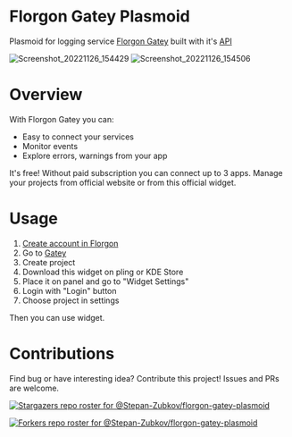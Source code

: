 # Florgon Gatey Plasmoid

Plasmoid for logging service [Florgon Gatey](https://gatey.florgon.space/) built with it's [API](https://gatey.florgon.space/dev/api) 

![Screenshot_20221126_154429](https://user-images.githubusercontent.com/83695097/204089623-4d1c92d4-cb78-4593-8189-c0777e51c886.png)
![Screenshot_20221126_154506](https://user-images.githubusercontent.com/83695097/204089626-f0e2408c-e623-4050-9207-a5a79564d058.png)

# Overview

With Florgon Gatey you can:

- Easy to connect your services
- Monitor events
- Explore errors, warnings from your app

It's free! Without paid subscription you can connect up to 3 apps. Manage your projects from official website or from this official widget.

# Usage

1. [Create account in Florgon](https://florgon.space/oauth/authorize?client_id=1&state=&redirect_uri=https://florgon.space/oauth/callback&scope=email,edit,sessions,security,admin,oauth_clients&response_type=token)
2. Go to [Gatey](https://gatey.florgon.space/)
3. Create project
4. Download this widget on pling or KDE Store
5. Place it on panel and go to "Widget Settings"
6. Login with "Login" button
7. Choose project in settings

Then you can use widget. 

# Contributions

Find bug or have interesting idea? Contribute this project! Issues and PRs are welcome.

[![Stargazers repo roster for @Stepan-Zubkov/florgon-gatey-plasmoid](https://reporoster.com/stars/Stepan-Zubkov/florgon-gatey-plasmoid)](https://github.com/Stepan-Zubkov/florgon-gatey-plasmoid/stargazers)

[![Forkers repo roster for @Stepan-Zubkov/florgon-gatey-plasmoid](https://reporoster.com/forks/Stepan-Zubkov/florgon-gatey-plasmoid)](https://github.com/Stepan-Zubkov/florgon-gatey-plasmoid/network/members)
